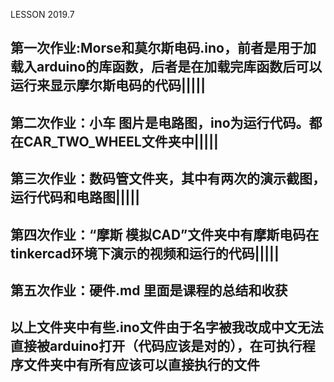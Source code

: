 LESSON 2019.7
## 第一次作业:Morse和莫尔斯电码.ino，前者是用于加载入arduino的库函数，后者是在加载完库函数后可以运行来显示摩尔斯电码的代码|||||
## 第二次作业：小车 图片是电路图，ino为运行代码。都在CAR_TWO_WHEEL文件夹中|||||
## 第三次作业：数码管文件夹，其中有两次的演示截图，运行代码和电路图|||||
## 第四次作业：“摩斯 模拟CAD”文件夹中有摩斯电码在tinkercad环境下演示的视频和运行的代码|||||
## 第五次作业：硬件.md 里面是课程的总结和收获      
## 以上文件夹中有些.ino文件由于名字被我改成中文无法直接被arduino打开（代码应该是对的），在可执行程序文件夹中有所有应该可以直接执行的文件
